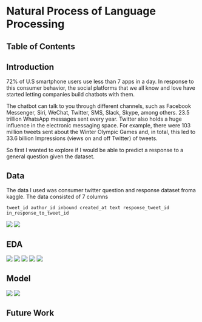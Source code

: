 # Natural Process of Language Processing 

## Table of Contents

## Introduction
72% of U.S smartphone users use less than 7 apps in a day. In response to this consumer behavior, the social platforms that we all know and love have started letting companies build chatbots with them.

 The chatbot can talk to you through different channels, such as Facebook Messenger, Siri, WeChat, Twitter, SMS, Slack, Skype, among others. 23.5 trillion WhatsApp messages sent every year. Twitter also holds a huge influence in the electronic messaging space. For example, there were 103 million tweets sent about the Winter Olympic Games and, in total, this led to 33.6 billion Impressions (views on and off Twitter) of tweets.

So first I wanted to explore if I would be able to predict a response to a general question given the dataset.
## Data 
The data I used was consumer twitter question and response dataset froma kaggle. The data consisted of 7 columns </p> 

<code>tweet_id  author_id	inbound  created_at text response_tweet_id in_response_to_tweet_id</code>

<img src="/Users/ramozo_88/Twitter_Bot/images/Screen Shot 2020-02-06 at 10.47.21 PM.PNG">

<img src="/Users/ramozo_88/Twitter_Bot/images/Screen Shot 2020-02-06 at 10.47.46 PM.PNG">

## EDA
<img src='/Users/ramozo_88/Twitter_Bot/images/tweet_count_by_company.PNG'>
<img src="/Users/ramozo_88/Twitter_Bot/images/Screen Shot 2020-02-06 at 2.30.58 PM.PNG">
<img src="/Users/ramozo_88/Twitter_Bot/images/Screen Shot 2020-02-06 at 2.34.28 PM.PNG">
<img src="/Users/ramozo_88/Twitter_Bot/images/Screen Shot 2020-02-06 at 2.36.07 PM.PNG">

<img src="/Users/ramozo_88/Twitter_Bot/images/Screen Shot 2020-02-06 at 2.32.16 PM.PNG">

## Model
<img src="/Users/ramozo_88/Twitter_Bot/images/kmeans_elbow_graph.PNG">
<img src="/Users/ramozo_88/Twitter_Bot/images/kmeans_elbow_graph_silhouette.PNG">

## Future Work 



